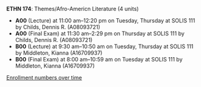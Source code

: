 **ETHN 174**: Themes/Afro-Americn Literature (4 units)

- **A00** (Lecture) at 11:00 am–12:20 pm on Tuesday, Thursday at SOLIS 111 by Childs, Dennis R. (A08093721)
- **A00** (Final Exam) at 11:30 am–2:29 pm on Thursday at SOLIS 111 by Childs, Dennis R. (A08093721)
- **B00** (Lecture) at 9:30 am–10:50 am on Tuesday, Thursday at SOLIS 111 by Middleton, Kianna (A16709937)
- **B00** (Final Exam) at 8:00 am–10:59 am on Tuesday at SOLIS 111 by Middleton, Kianna (A16709937)

[Enrollment numbers over time](./ETHN174.tsv)
